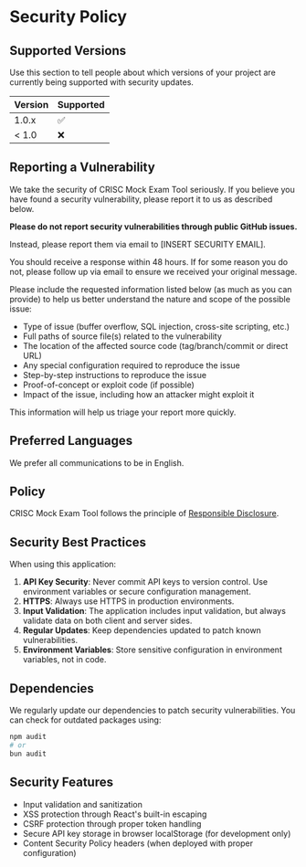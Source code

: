 # Security Policy

## Supported Versions

Use this section to tell people about which versions of your project are currently being supported with security updates.

| Version | Supported          |
| ------- | ------------------ |
| 1.0.x   | :white_check_mark: |
| < 1.0   | :x:                |

## Reporting a Vulnerability

We take the security of CRISC Mock Exam Tool seriously. If you believe you have found a security vulnerability, please report it to us as described below.

**Please do not report security vulnerabilities through public GitHub issues.**

Instead, please report them via email to [INSERT SECURITY EMAIL].

You should receive a response within 48 hours. If for some reason you do not, please follow up via email to ensure we received your original message.

Please include the requested information listed below (as much as you can provide) to help us better understand the nature and scope of the possible issue:

* Type of issue (buffer overflow, SQL injection, cross-site scripting, etc.)
* Full paths of source file(s) related to the vulnerability
* The location of the affected source code (tag/branch/commit or direct URL)
* Any special configuration required to reproduce the issue
* Step-by-step instructions to reproduce the issue
* Proof-of-concept or exploit code (if possible)
* Impact of the issue, including how an attacker might exploit it

This information will help us triage your report more quickly.

## Preferred Languages

We prefer all communications to be in English.

## Policy

CRISC Mock Exam Tool follows the principle of [Responsible Disclosure](https://en.wikipedia.org/wiki/Responsible_disclosure).

## Security Best Practices

When using this application:

1. **API Key Security**: Never commit API keys to version control. Use environment variables or secure configuration management.
2. **HTTPS**: Always use HTTPS in production environments.
3. **Input Validation**: The application includes input validation, but always validate data on both client and server sides.
4. **Regular Updates**: Keep dependencies updated to patch known vulnerabilities.
5. **Environment Variables**: Store sensitive configuration in environment variables, not in code.

## Dependencies

We regularly update our dependencies to patch security vulnerabilities. You can check for outdated packages using:

```bash
npm audit
# or
bun audit
```

## Security Features

- Input validation and sanitization
- XSS protection through React's built-in escaping
- CSRF protection through proper token handling
- Secure API key storage in browser localStorage (for development only)
- Content Security Policy headers (when deployed with proper configuration)